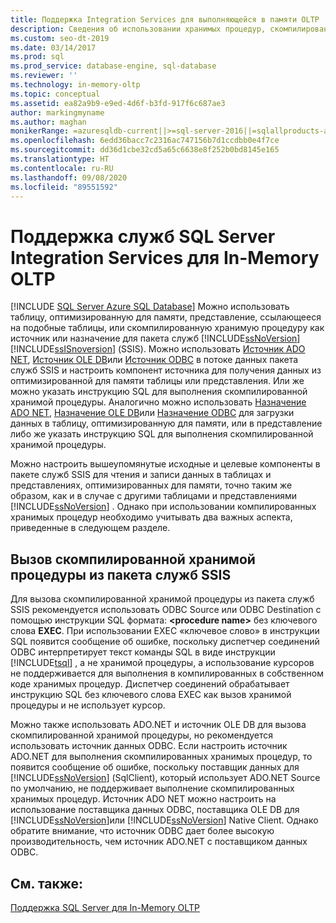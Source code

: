```yaml
---
title: Поддержка Integration Services для выполняющейся в памяти OLTP
description: Сведения об использовании хранимых процедур, скомпилированных в собственном виде, в качестве исходных и целевых компонентов в пакете SQL Server Integration Services.
ms.custom: seo-dt-2019
ms.date: 03/14/2017
ms.prod: sql
ms.prod_service: database-engine, sql-database
ms.reviewer: ''
ms.technology: in-memory-oltp
ms.topic: conceptual
ms.assetid: ea82a9b9-e9ed-4d6f-b3fd-917f6c687ae3
author: markingmyname
ms.author: maghan
monikerRange: =azuresqldb-current||>=sql-server-2016||=sqlallproducts-allversions||>=sql-server-linux-2017||=azuresqldb-mi-current
ms.openlocfilehash: 6edd36bacc7c2316ac747156b7d1ccdbb0e4f7ce
ms.sourcegitcommit: dd36d1cbe32cd5a65c6638e8f252b0bd8145e165
ms.translationtype: HT
ms.contentlocale: ru-RU
ms.lasthandoff: 09/08/2020
ms.locfileid: "89551592"
---
```

# <a name="sql-server-integration-services-support-for-in-memory-oltp"></a>Поддержка служб SQL Server Integration Services для In-Memory OLTP
[!INCLUDE [SQL Server Azure SQL Database](../../includes/applies-to-version/sql-asdb.md)]
  Можно использовать таблицу, оптимизированную для памяти, представление, ссылающееся на подобные таблицы, или скомпилированную хранимую процедуру как источник или назначение для пакета служб [!INCLUDE[ssNoVersion](../../includes/ssnoversion-md.md)][!INCLUDE[ssISnoversion](../../includes/ssisnoversion-md.md)] (SSIS). Можно использовать [Источник ADO NET](../../integration-services/data-flow/ado-net-source.md), [Источник OLE DB](../../integration-services/data-flow/ole-db-source.md)или [Источник ODBC](../../integration-services/data-flow/odbc-source.md) в потоке данных пакета служб SSIS и настроить компонент источника для получения данных из оптимизированной для памяти таблицы или представления. Или же можно указать инструкцию SQL для выполнения скомпилированной хранимой процедуры. Аналогично можно использовать [Назначение ADO NET](../../integration-services/data-flow/ado-net-destination.md), [Назначение OLE DB](../../integration-services/data-flow/ole-db-destination.md)или [Назначение ODBC](../../integration-services/data-flow/odbc-destination.md) для загрузки данных в таблицу, оптимизированную для памяти, или в представление либо же указать инструкцию SQL для выполнения скомпилированной хранимой процедуры.  
  
 Можно настроить вышеупомянутые исходные и целевые компоненты в пакете служб SSIS для чтения и записи данных в таблицах и представлениях, оптимизированных для памяти, точно таким же образом, как и в случае с другими таблицами и представлениями [!INCLUDE[ssNoVersion](../../includes/ssnoversion-md.md)] . Однако при использовании компилированных хранимых процедур необходимо учитывать два важных аспекта, приведенные в следующем разделе.  
  
## <a name="invoking-a-natively-compiled-stored-procedure-from-an-ssis-package"></a>Вызов скомпилированной хранимой процедуры из пакета служб SSIS  
 Для вызова скомпилированной хранимой процедуры из пакета служб SSIS рекомендуется использовать ODBC Source или ODBC Destination с помощью инструкции SQL формата: **\<procedure name>** без ключевого слова **EXEC**. При использовании EXEC «ключевое слово» в инструкции SQL появится сообщение об ошибке, поскольку диспетчер соединений ODBC интерпретирует текст команды SQL в виде инструкции [!INCLUDE[tsql](../../includes/tsql-md.md)] , а не хранимой процедуры, а использование курсоров не поддерживается для выполнения в компилированных в собственном коде хранимых процедур. Диспетчер соединений обрабатывает инструкцию SQL без ключевого слова EXEC как вызов хранимой процедуры и не использует курсор.  
  
 Можно также использовать ADO.NET и источник OLE DB для вызова скомпилированной хранимой процедуры, но рекомендуется использовать источник данных ODBC. Если настроить источник ADO.NET для выполнения скомпилированных хранимых процедур, то появится сообщение об ошибке, поскольку поставщик данных для [!INCLUDE[ssNoVersion](../../includes/ssnoversion-md.md)] (SqlClient), который использует ADO.NET Source по умолчанию, не поддерживает выполнение скомпилированных хранимых процедур. Источник ADO NET можно настроить на использование поставщика данных ODBC, поставщика OLE DB для [!INCLUDE[ssNoVersion](../../includes/ssnoversion-md.md)]или [!INCLUDE[ssNoVersion](../../includes/ssnoversion-md.md)] Native Client. Однако обратите внимание, что источник ODBC дает более высокую производительность, чем источник ADO.NET с поставщиком данных ODBC.  
  
## <a name="see-also"></a>См. также:  
 [Поддержка SQL Server для In-Memory OLTP](../../relational-databases/in-memory-oltp/sql-server-support-for-in-memory-oltp.md)  
  
  
